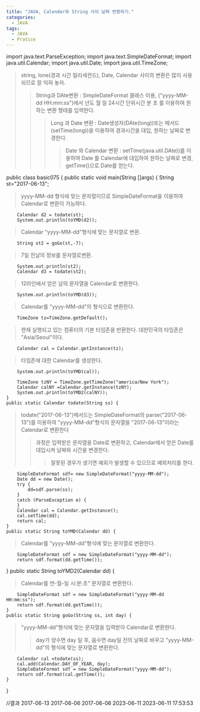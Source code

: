 ```yaml
---
title: "JAVA, Calender와 String 사이 날짜 변환하기."
categories:
  - JAVA
tags:
  - JAVA
  - Pratice
---
```


import java.text.ParseException;
import java.text.SimpleDateFormat;
import java.util.Calendar;
import java.util.Date;
import java.util.TimeZone;

>string, lone(경과 시간 밀리세컨드), Date, Calendar 사이의 변환은 많이 사용되므로 잘 익혀 놓자.
>>String과 DAte변환 : SimpleDateFormat 클래스 이용, ("yyyy-MM-dd HH:mm:ss")에서 년도 월 일 24시간 단위시간 분 초 를 이용하여 원하는 변환 형태를 입력한다.
>>>Long 과 Date 변환 : Date생성자(DAte(long))또는 메서드(setTime(long))을 이용하여 경과시간을 대입, 원하는 날짜로 변경한다.
>>>>Date 와 Calendar 변환 : setTime(java.util.DAte))를 이용하여 Date 를 Calendar에 대입하여 원하는 날짜로 변경, getTime()으로 Date를 얻는다.

public class basic075 {
	public static void main(String []args) {
		String st="2017-06-13"; 
        
>yyyy-MM-dd 형식에 맞는 문자열이므로 SimpleDateFormat을 이용하여 Calendar로 변환이 가능하다.

		Calendar d2 = todate(st);
		System.out.println(toYMD(d2)); 
        
>Calendar "yyyy-MM-dd"형식에 맞는 문자열로 변환.

		String st2 = goGo(st,-7); 
        
> 7일 전날의 정보를 문자열로변환.

		System.out.println(st2);
		Calendar d3 = todate(st2);
        

> 12라인에서 얻은 날의 문자열을 Calendar로 변환한다.

		System.out.println(toYMD(d3));
        
>Calendar를 "yyyy-MM-dd"의 형식으로 변환한다.
		
		TimeZone tz=TimeZone.getDefault(); 

>현재 실행되고 있는 컴퓨터의 기본 타임존을 반환한다. 대한민국의 타임존은 "Asia/Seoul"이다.

		Calendar cal = Calendar.getInstance(tz);
        
>타임존에 대한 Calendar를 생성한다.

		System.out.println(toYMD(cal));
		
		TimeZone tzNY = TimeZone.getTimeZone("america/New York");
		Calendar calNY =Calendar.getInstance(tzNY);
		System.out.println(toYMD2(calNY));
	}
	public static Calendar todate(String ss) {

>todate("2017-06-13")메서드는 SimpleDateFormat의 parse("2017-06-13")를 이용하여 "yyyy-MM-dd"형식의 문자열을 "2017-06-13"이라는 Calendar로 변환한다
>>과정은 입력받은 문자열을 Date로 변환하고, Calendar에서 얻은 Date를 대입시켜 날짜와 시간을 변경한다.
>>>잘못된 경우가 생기면 예외가 발생할 수 있으므로 예외처리를 한다.
		
		SimpleDateFormat sdf= new SimpleDateFormat("yyyy-MM-dd"); 
		Date dd = new Date();
		try {
			dd=sdf.parse(ss);
		}
		catch (ParseException e) {
		}
		Calendar cal = Calendar.getInstance();
		cal.setTime(dd);
		return cal;
	}
	public static String toYMD(Calendar dd) { 
        
>Calendar를 "yyyy-MM-dd"형식에 맞는 문자열로 변환한다.

		SimpleDateFormat sdf = new SimpleDateFormat("yyyy-MM-dd");
		return sdf.format(dd.getTime());
}
	public static String toYMD2(Calendar dd) {
    
>Calendar를 연-월-일 시:분:초" 문자열로 변환한다.

		SimpleDateFormat sdf = new SimpleDateFormat("yyyy-MM-dd HH:mm:ss");
		return sdf.format(dd.getTime());
	}
	public static String goGo(String ss, int day) {

>"yyyy-MM-dd"형식에 맞는 문자열을 입력받아 Calendar로 변환한다.
>>day가 양수면 day 일 후, 음수면 day일 전의 날짜로 바꾸고 "yyyy-MM-dd"의 형식에 맞는 문자열로 변환한다.

		Calendar cal =todate(ss);
		cal.add(Calendar.DAY_OF_YEAR, day);
		SimpleDateFormat sdf = new SimpleDateFormat("yyyy-MM-dd");
		return sdf.format(cal.getTime());
	}
}


//결과
    2017-06-13
    2017-06-06
    2017-06-06
    2023-06-11
    2023-06-11 17:53:53
        